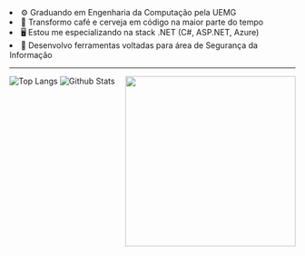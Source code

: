 <!-- <img src="https://i.imgur.com/y3L1nC9.gif" width="100%"/> -->

<div align="left">
    <li>⚙️ Graduando em Engenharia da Computação pela UEMG</li>
    <li>🍺 Transformo café e cerveja em código na maior parte do tempo</li>
    <li>🖥️ Estou me especializando na stack .NET (C#, ASP.NET, Azure)</li>
    <li>🧠 Desenvolvo ferramentas voltadas para área de Segurança da Informação</lib>
</div>

<hr>

<img align="right" src="https://i.imgur.com/p5mjX2r.gif" width="300"/>

<img alt="Top Langs" src="https://github-readme-stats.vercel.app/api/top-langs/?username=ygorsimoes&hide=html,css,javascript&layout=compact&theme=tokyonight"/>
<img alt="Github Stats" src="https://github-readme-stats.vercel.app/api?username=ygorsimoes&show_icons=true&theme=tokyonight"/>


<!--
<img align="right" src="https://raw.githubusercontent.com/ygorsimoes/ygorsimoes/master/images/computer-illustration.png" width="300"/>

<p align="center">
    <a href="https://www.instagram.com/ygorsimoesme">
        <img alt="Instagram" src="https://img.shields.io/badge/Instagram-grey?style=flat-circle-square&logo=instagram"/>
    </a>
    <a href="https://www.facebook.com/ygorsimoesme">
        <img alt="Facebook" src="https://img.shields.io/badge/Facebook-grey?style=flat-circle-square&logo=facebook"/>
    </a>
    <a href="https://twitter.com/ygorsimoesme">
        <img alt="Twitter" src="https://img.shields.io/badge/Twitter-grey?style=flat-circle-square&logo=twitter"/>
    </a>
    <a href="mailto:contato.ygorsimoes@gmail.com">
        <img alt="E-Mail" src="https://img.shields.io/badge/E--Mail-grey?style=flat-circle-square&logo=gmail"/>
    </a>
    <br>
        <a href="https://chat.whatsapp.com/F4qgcO7nC7s0gFtIngm65I">
            <img alt="WhatsApp - Taverna dos Hackers" src="https://img.shields.io/badge/WhatsApp-Taverna%20Dos%20Hackers-brightgreen?style=flat-circle-square&logo=whatsapp"/>
        </a>
        <a href="https://t.me/joinchat/GzqGiYBPyEAJELJx">
            <img alt="Telegram - Taverna dos Hackers" src="https://img.shields.io/badge/Telegram-Taverna Dos Hackers-blue?style=flat-circle-square&logo=telegram"/>
        </a>
</p>
-->
